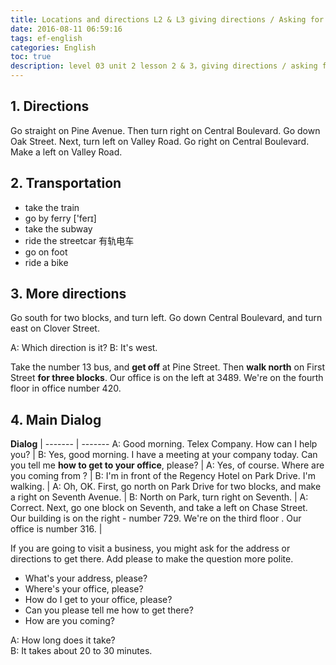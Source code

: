 ```yaml
---
title: Locations and directions L2 & L3 giving directions / Asking for directions to a business
date: 2016-08-11 06:59:16
tags: ef-english
categories: English
toc: true
description: level 03 unit 2 lesson 2 & 3，giving directions / asking for directions to a business
---
```


## 1. Directions

Go straight on Pine Avenue. Then turn right on Central Boulevard.
Go down Oak Street. Next, turn left on Valley Road. 
Go right on Central Boulevard.
Make a left on Valley Road.

## 2. Transportation

- take the train
- go by ferry  ['ferɪ]
- take the subway
- ride the streetcar 有轨电车
- go on foot
- ride a bike

## 3.  More directions

Go south for two blocks, and turn left.
Go down Central Boulevard, and turn east on Clover Street.

A: Which direction is it?
B: It's west.

Take the number 13 bus, and **get off** at Pine Street. Then **walk north** on First Street **for three blocks**. Our office is on the left at 3489. We're on the fourth floor in office number 420.

## 4. Main Dialog

**Dialog** |
------- | -------
A: Good morning. Telex Company. How can I help you? |
B: Yes, good morning. I have a meeting at your company today. Can you tell me **how to get to your office**, please? |
A: Yes, of course. Where are you coming from ? |
B: I'm in front of the Regency Hotel on Park Drive. I'm walking. |
A: Oh, OK. First, go north  on Park Drive for two blocks, and make a right  on Seventh Avenue. |
B: North on Park, turn right on Seventh. |
A: Correct. Next, go one block  on Seventh, and take a left on Chase Street. Our building is on the right   - number 729. We're on the third floor  . Our office is number 316. |

If you are going to visit a business, you might ask for the address or directions to get there. Add please to make the question more polite.
 	 	 
- What's your address, please?
- Where's your office, please?
- How do I get to your office, please?
- Can you please tell me how to get there?
- How are you coming?

A: How long does it take?	
B: It takes about 20 to 30 minutes.
